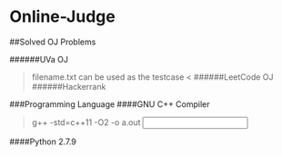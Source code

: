 # Online-Judge
##Solved OJ Problems

######UVa OJ
> filename.txt can be used as the testcase <
######LeetCode OJ
######Hackerrank

###Programming Language
####GNU C++ Compiler
> g++ -std=c++11 -O2 -o a.out <input file>

####Python 2.7.9
